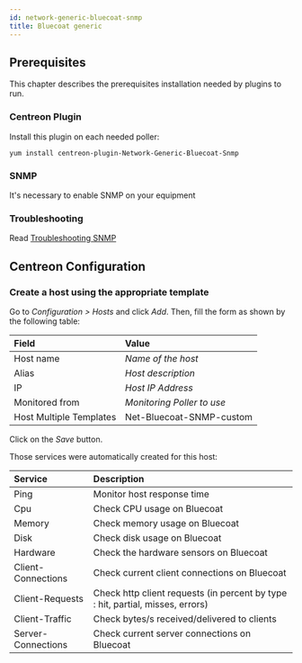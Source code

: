 ```yaml
---
id: network-generic-bluecoat-snmp
title: Bluecoat generic
---
```


## Prerequisites

This chapter describes the prerequisites installation needed by plugins to run.

### Centreon Plugin

Install this plugin on each needed poller:

``` shell
yum install centreon-plugin-Network-Generic-Bluecoat-Snmp
```

### SNMP

It's necessary to enable SNMP on your equipment

### Troubleshooting

Read [Troubleshooting
SNMP](http://documentation.centreon.com/docs/centreon-plugins/en/latest/user/guide.html#snmp)

## Centreon Configuration

### Create a host using the appropriate template

Go to *Configuration \> Hosts* and click *Add*. Then, fill the form as shown by
the following table:

| Field                   | Value                      |
| :---------------------- | :------------------------- |
| Host name               | *Name of the host*         |
| Alias                   | *Host description*         |
| IP                      | *Host IP Address*          |
| Monitored from          | *Monitoring Poller to use* |
| Host Multiple Templates | Net-Bluecoat-SNMP-custom   |

Click on the *Save* button.

Those services were automatically created for this host:

| Service            | Description                                                                    |
| :----------------- | :----------------------------------------------------------------------------- |
| Ping               | Monitor host response time                                                     |
| Cpu                | Check CPU usage on Bluecoat                                                    |
| Memory             | Check memory usage on Bluecoat                                                 |
| Disk               | Check disk usage on Bluecoat                                                   |
| Hardware           | Check the hardware sensors on Bluecoat                                         |
| Client-Connections | Check current client connections on Bluecoat                                   |
| Client-Requests    | Check http client requests (in percent by type : hit, partial, misses, errors) |
| Client-Traffic     | Check bytes/s received/delivered to clients                                    |
| Server-Connections | Check current server connections on Bluecoat                                   |
